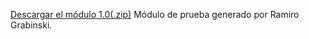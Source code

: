 [Descargar el módulo 1.0(.zip)](https://github.com/ramirog95/rgmultiplesagentes/raw/main/rgmultiplesagentes.zip)
Módulo de prueba generado por Ramiro Grabinski.